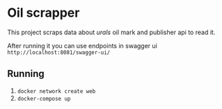 # Oil scrapper
This project scraps data about *urals* oil mark and publisher api to read it.

After running it you can use endpoints in swagger ui `http://localhost:8081/swagger-ui/` 
## Running
1)  `docker network create web`
2)  `docker-compose up`